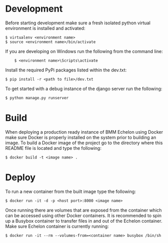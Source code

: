 Development
======

Before starting development make sure a fresh isolated python virtual environment is installed and activated:

    $ virtualenv <environment name>
    $ source <environment name>/bin/activate

If you are developing on Windows run the following from the command line:

		$ <environment name>\Scripts\activate

Install the required PyPi packages listed within the dev.txt:

    $ pip install -r <path to file>/dev.txt

To get started with a debug instance of the django server run the following:

    $ python manage.py runserver

Build
======

When deploying a production ready instance of BMM Echelon using Docker make sure Docker is properly installed on the system prior to building an image. To build a Docker image  of the project go to the directory where this README file is located and type the following:

    $ docker build -t <image name> .

Deploy
======

To run a new container from the built image type the following:

    $ docker run -it -d -p <host port>:8000 <image name>

Once running there are volumes that are exposed from the container which can be accessed using other Docker containers. It is recommended to spin up a Busybox container to transfer files in and out of the Echelon container. Make sure Echelon container is currently running:

    $ docker run -it --rm --volumes-from=<container name> busybox /bin/sh
